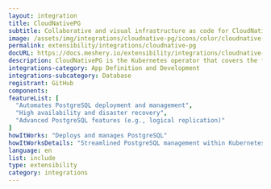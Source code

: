 ```yaml
---
layout: integration
title: CloudNativePG
subtitle: Collaborative and visual infrastructure as code for CloudNativePG
image: /assets/img/integrations/cloudnative-pg/icons/color/cloudnative-pg-color.svg
permalink: extensibility/integrations/cloudnative-pg
docURL: https://docs.meshery.io/extensibility/integrations/cloudnative-pg
description: CloudNativePG is the Kubernetes operator that covers the full lifecycle of a highly available PostgreSQL database cluster with a primary/standby architecture, using native streaming replication.
integrations-category: App Definition and Development
integrations-subcategory: Database
registrant: GitHub
components: 
featureList: [
  "Automates PostgreSQL deployment and management",
  "High availability and disaster recovery",
  "Advanced PostgreSQL features (e.g., logical replication)"
]
howItWorks: "Deploys and manages PostgreSQL"
howItWorksDetails: "Streamlined PostgreSQL management within Kubernetes"
language: en
list: include
type: extensibility
category: integrations
---
```


